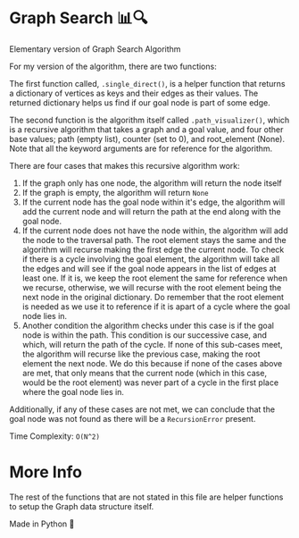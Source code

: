 # Graph Search 📊🔍

Elementary version of Graph Search Algorithm 

For my version of the algorithm, there are two functions:

The first function called, `.single_direct()`, is a helper function that returns a dictionary of vertices as keys and their edges as their values. The returned dictionary helps us find if our goal node is part of some edge.

The second function is the algorithm itself called `.path_visualizer()`, which is a recursive algorithm that takes a graph and a goal value, and four other base values; path (empty list), counter (set to 0), and root_element (None). Note that all the keyword arguments are for reference for the algorithm.

There are four cases that makes this recursive algorithm work:

  1) If the graph only has one node, the algorithm will return the node itself
  2) If the graph is empty, the algorithm will return `None`
  3) If the current node has the goal node within it's edge, the algorithm will add the current node and will return the path at the end along with the goal node.
  4) If the current node does not have the node within, the algorithm will add the node to the traversal path. The root element stays the same and the algorithm will recurse making the first edge the current node. To check if there is a cycle involving the goal element, the algorithm will take all the edges and will see if the goal node appears in the list of edges at least one. If it is, we keep the root element the same for reference when we recurse, otherwise, we will recurse with the root element being the next node in the original dictionary. Do remember that the root element is needed as we use it to reference if it is apart of a cycle where the goal node lies in.
  5)  Another condition the algorithm checks under this case is if the goal node is within the path. This condition is our successive case, and which, will return the path of the cycle. If none of this sub-cases meet, the algorithm will recurse like the previous case, making the root element the next node. We do this because if none of the cases above are met, that only means that the current node (which in this case, would be the root element) was never part of a cycle in the first place where the goal node lies in.

  Additionally, if any of these cases are not met, we can conclude that the goal node was not found as there will be a `RecursionError` present.
  
 Time Complexity: `O(N^2)`
 
 # More Info
 The rest of the functions that are not stated in this file are helper functions to setup the Graph data structure itself.
 
 Made in Python 🐍
